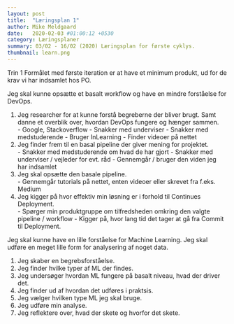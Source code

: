 ```yaml
---
layout: post
title:  "Læringsplan 1"
author: Mike Meldgaard
date:   2020-02-03 #01:00:12 +0530
category: Læringsplaner
summary: 03/02 - 16/02 (2020) Læringsplan for første cyklys.
thumbnail: learn.png
---
```

Trin 1
Formålet med første iteration er at have et minimum produkt, ud for de krav vi har indsamlet hos PO.

Jeg skal kunne opsætte et basalt workflow og have en mindre forståelse for DevOps.
  1. Jeg researcher for at kunne forstå begreberne der bliver brugt. Samt danne et overblik over, hvordan DevOps fungere og hænger sammen.<br>
    - Google, Stackoverflow
    - Snakker med underviser
    - Snakker med medstuderende
    - Bruger InLearning
    - Finder videoer på nettet
  2. Jeg finder frem til en basal pipeline der giver mening for projektet.<br>
    - Snakker med medstuderende om hvad de har gjort
    - Snakker med underviser / vejleder for evt. råd
    - Gennemgår / bruger den viden jeg har indsamlet
  4. Jeg skal opsætte den basale pipeline.<br>
    - Gennemgår tutorials på nettet, enten videoer eller skrevet fra f.eks. Medium
  5. Jeg kigger på hvor effektiv min løsning er i forhold til Continues Deployment.<br>
    - Spørger min produktgruppe om tilfredsheden omkring den valgte pipeline / workflow
    - Kigger på, hvor lang tid det tager at gå fra Commit til Deployment.

Jeg skal kunne have en lille forståelse for Machine Learning. Jeg skal udføre en meget lille form for analysering af noget data.
  1. Jeg skaber en begrebsforståelse.
  2. Jeg finder hvilke typer af ML der findes.
  3. Jeg undersøger hvordan ML fungere på basalt niveau, hvad der driver det.
  4. Jeg finder ud af hvordan det udføres i praktsis.
  5. Jeg vælger hvilken type ML jeg skal bruge.
  6. Jeg udføre min analyse.
  7. Jeg reflektere over, hvad der skete og hvorfor det skete.
